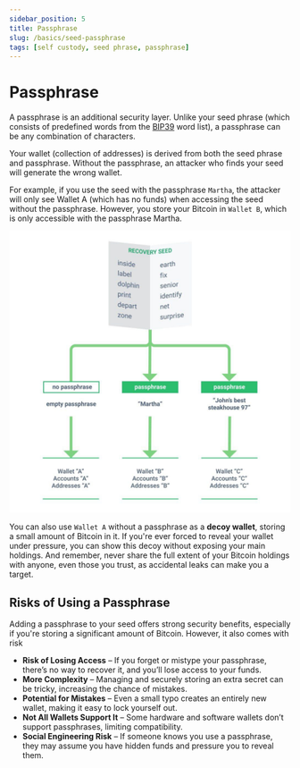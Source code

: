 ```yaml
---
sidebar_position: 5
title: Passphrase
slug: /basics/seed-passphrase
tags: [self custody, seed phrase, passphrase]
---
```


# Passphrase

A passphrase is an additional security layer. Unlike your seed phrase (which consists of predefined words from the [BIP39](https://github.com/bitcoin/bips/blob/master/bip-0039/english.txt) word list), a passphrase can be any combination of characters.

Your wallet (collection of addresses) is derived from both the seed phrase and passphrase. Without the passphrase, an attacker who finds your seed will generate the wrong wallet. 

For example, if you use the seed with the passphrase `Martha`, the attacker will only see Wallet A (which has no funds) when accessing the seed without the passphrase. However, you store your Bitcoin in `Wallet B`, which is only accessible with the passphrase Martha.

![](/img/basics/passphrase.jpg)

You can also use `Wallet A` without a passphrase as a **decoy wallet**, storing a small amount of Bitcoin in it. If you're ever forced to reveal your wallet under pressure, you can show this decoy without exposing your main holdings. And remember, never share the full extent of your Bitcoin holdings with anyone, even those you trust, as accidental leaks can make you a target.


## Risks of Using a Passphrase

Adding a passphrase to your seed offers strong security benefits, especially if you're storing a significant amount of Bitcoin. However, it also comes with risk

- **Risk of Losing Access** – If you forget or mistype your passphrase, there’s no way to recover it, and you’ll lose access to your funds.
- **More Complexity** – Managing and securely storing an extra secret can be tricky, increasing the chance of mistakes.
- **Potential for Mistakes** – Even a small typo creates an entirely new wallet, making it easy to lock yourself out.
- **Not All Wallets Support It** – Some hardware and software wallets don’t support passphrases, limiting compatibility.
- **Social Engineering Risk** – If someone knows you use a passphrase, they may assume you have hidden funds and pressure you to reveal them.